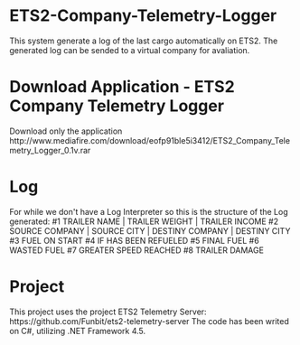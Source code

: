 # ETS2-Company-Telemetry-Logger
This system generate a log of the last cargo automatically on ETS2. The generated log can be sended to a virtual company for avaliation.
<h1>Download Application - ETS2 Company Telemetry Logger </h1>
Download only the application
http://www.mediafire.com/download/eofp91ble5i3412/ETS2_Company_Telemetry_Logger_0.1v.rar

<h1>Log</h1>
For while we don't have a Log Interpreter so this is the structure of the Log generated:
#1 TRAILER NAME | TRAILER WEIGHT | TRAILER INCOME
#2 SOURCE COMPANY | SOURCE CITY | DESTINY COMPANY | DESTINY CITY
#3 FUEL ON START
#4 IF HAS BEEN REFUELED
#5 FINAL FUEL
#6 WASTED FUEL
#7 GREATER SPEED REACHED
#8 TRAILER DAMAGE

<h1>Project</h1>
This project uses the project ETS2 Telemetry Server: https://github.com/Funbit/ets2-telemetry-server
The code has been writed on C#, utilizing .NET Framework 4.5.

